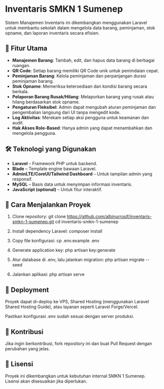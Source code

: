 # Inventaris SMKN 1 Sumenep

Sistem Manajemen Inventaris ini dikembangkan menggunakan Laravel untuk membantu sekolah dalam mengelola data barang, peminjaman, stok opname, dan laporan inventaris secara efisien.

## 📌 Fitur Utama

-   **Manajemen Barang**: Tambah, edit, dan hapus data barang di berbagai ruangan.
-   **QR Code**: Setiap barang memiliki QR Code unik untuk pemindaian cepat.
-   **Peminjaman Barang**: Kelola peminjaman dan perpanjangan durasi peminjaman barang.
-   **Stok Opname**: Memeriksa ketersediaan dan kondisi barang secara berkala.
-   **Pelaporan Barang Rusak/Hilang**: Melaporkan barang yang rusak atau hilang berdasarkan stok opname.
-   **Pengaturan Fleksibel**: Admin dapat mengubah aturan peminjaman dan pengembalian langsung dari UI tanpa mengedit kode.
-   **Log Aktivitas**: Merekam setiap aksi pengguna untuk keamanan dan audit.
-   **Hak Akses Role-Based**: Hanya admin yang dapat menambahkan dan mengelola pengguna.

## 🛠 Teknologi yang Digunakan

-   **Laravel** – Framework PHP untuk backend.
-   **Blade** – Template engine bawaan Laravel.
-   **AdminLTE/CoreUI/Tailwind Dashboard** – Untuk tampilan admin yang responsif.
-   **MySQL** – Basis data untuk menyimpan informasi inventaris.
-   **JavaScript (optional)** – Untuk fitur interaktif.

## 📖 Cara Menjalankan Proyek

1. Clone repository:
   git clone https://github.com/albinurrosif/inventaris-smkn-1-sumenep.git
   cd inventaris-smkn-1-sumenep

2. Install dependency Laravel:
   composer install

3. Copy file konfigurasi:
   cp .env.example .env

4. Generate application key:
   php artisan key:generate

5. Atur database di .env, lalu jalankan migration:
   php artisan migrate --seed

6. Jalankan aplikasi:
   php artisan serve

## 🚀 Deployment

Proyek dapat di-deploy ke VPS, Shared Hosting (menggunakan Laravel Shared Hosting Guide), atau layanan seperti Laravel Forge/Vercel.

Pastikan konfigurasi .env sudah sesuai dengan server produksi.

## 📌 Kontribusi

Jika ingin berkontribusi, fork repository ini dan buat Pull Request dengan perubahan yang jelas.

## 📜 Lisensi

Proyek ini dikembangkan untuk kebutuhan internal SMKN 1 Sumenep. Lisensi akan disesuaikan jika diperlukan.
